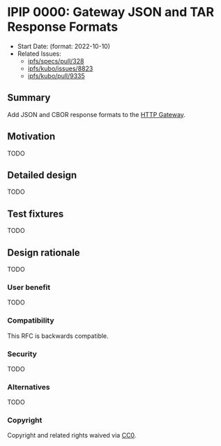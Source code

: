 # IPIP 0000: Gateway JSON and TAR Response Formats

- Start Date: (format: 2022-10-10)
- Related Issues:
  - [ipfs/specs/pull/328](https://github.com/ipfs/specs/pull/328)
  - [ipfs/kubo/issues/8823](https://github.com/ipfs/kubo/issues/8823)
  - [ipfs/kubo/pull/9335](https://github.com/ipfs/kubo/pull/9335)

## Summary

Add JSON and CBOR response formats to the [HTTP Gateway](../http-gateways/).

## Motivation

TODO

## Detailed design

TODO

## Test fixtures

TODO

## Design rationale

TODO

### User benefit

TODO

### Compatibility

This RFC is backwards compatible.

### Security

TODO

### Alternatives

TODO

### Copyright

Copyright and related rights waived via [CC0](https://creativecommons.org/publicdomain/zero/1.0/).
